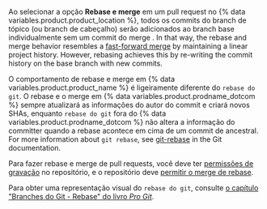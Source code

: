 Ao selecionar a opção **Rebase e merge** em um pull request no {% data variables.product.product_location %}, todos os commits do branch de tópico (ou branch de cabeçalho) serão adicionados ao branch base individualmente sem um commit do merge . In that way, the rebase and merge behavior resembles a [fast-forward merge](https://git-scm.com/docs/git-merge#_fast_forward_merge) by maintaining a linear project history. However, rebasing achieves this by re-writing the commit history on the base branch with new commits.

O comportamento de rebase e merge em {% data variables.product.product_name %} é ligeiramente diferente do `rebase do git`. O rebase e o merge em {% data variables.product.prodname_dotcom %} sempre atualizará as informações do autor do commit e criará novos SHAs, enquanto `rebase do git` fora do {% data variables.product.prodname_dotcom %} não altera a informação do committer quando a rebase acontece em cima de um commit de ancestral. For more information about `git rebase`, see [git-rebase](https://git-scm.com/docs/git-rebase) in the Git documentation.

Para fazer rebase e merge de pull requests, você deve ter [permissões de gravação](/articles/repository-permission-levels-for-an-organization/) no repositório, e o repositório deve [permitir o merge de rebase](/articles/configuring-commit-rebasing-for-pull-requests/).

Para obter uma representação visual do `rebase do git`, consulte [o capítulo "Branches do Git - Rebase" do livro _Pro Git_](https://git-scm.com/book/en/Git-Branching-Rebasing).
